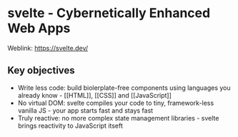 # svelte - Cybernetically Enhanced Web Apps

Weblink: https://svelte.dev/

## Key objectives

- Write less code: build biolerplate-free components using languages you already know - [[HTML]], [[CSS]] and [[JavaScript]]
- No virtual DOM: svelte compiles your code to tiny, framework-less vanilla JS - your app starts fast and stays fast
- Truly reactive: no more complex state management libraries - svelte brings reactivity to JavaScript itseft